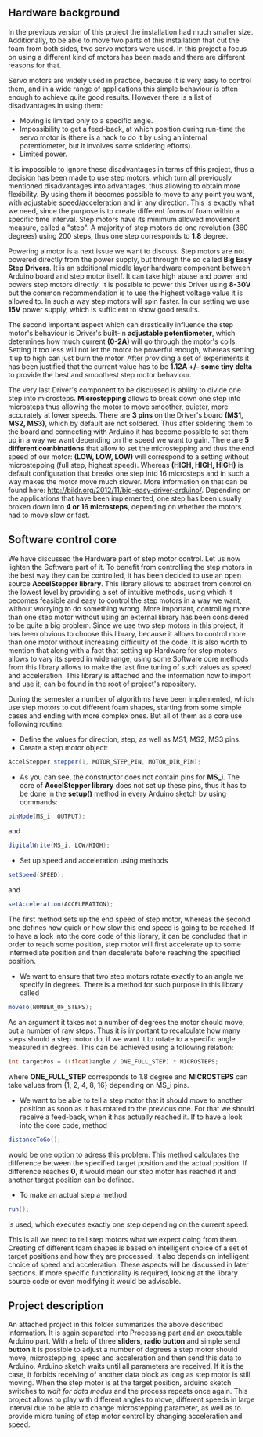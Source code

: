 ## Hardware background

In the previous version of this project the installation had much smaller size. Additionally, to be able to move two parts
of this installation that cut the foam from both sides, two servo motors were used. In this project a focus on using a
different kind of motors has been made and there are different reasons for that.

Servo motors are widely used in practice, because it is very easy to control them, and in a wide range of applications this
simple behaviour is often enough to achieve quite good results. However there is a list of disadvantages in using them:
- Moving is limited only to a specific angle.
- Impossibility to get a feed-back, at which position during run-time the servo motor is (there is a hack to do it by using an
  internal potentiometer, but it involves some soldering efforts).
- Limited power.

It is impossible to ignore these disadvantages in terms of this project, thus a decision has been made to use step motors, which turn all previously mentioned disadvantages into advantages, thus allowing to obtain more flexibility. By using them it
becomes possible to move to any point you want, with adjustable speed/acceleration and in any direction. This is exactly what
we need, since the purpose is to create different forms of foam within a specific time interval. Step motors have its minimum allowed movement measure, called a "step". A majority of step motors do one revolution (360 degrees) using 200 steps, thus one step corresponds to **1.8** degree.

Powering a motor is a next issue we want to discuss. Step motors are not powered directly from the power supply, but through the so called **Big Easy Step Drivers**. It is an additional middle layer hardware component between Arduino board and step motor itself. It can take high abuse and power and powers step motors directly. It is possible to power this Driver using **8-30V** but the common recommendation is to use the highest voltage value it is allowed to. In such a way step motors will spin faster. In our setting we use **15V** power supply, which is sufficient to show good results. 

The second important aspect which can drastically influence the step motor's behaviour is Driver's built-in **adjustable potentiometer**, which determines how much current **(0-2A)** will go through the motor's coils. Setting it too less will not let the motor be powerful enough, whereas setting it up to high can just burn the motor. After providing a set of experiments it has been justified that the current value has to be **1.12A +/- some tiny delta** to provide the best and smoothest step motor behaviour.

The very last Driver's component to be discussed is ability to divide one step into microsteps. **Microstepping** allows to break down one step into microsteps thus allowing the motor to move smoother, quieter, more accurately at lower speeds. There are **3 pins** on the Driver's board **(MS1, MS2, MS3)**, which by default are not soldered. Thus after soldering them to the board and connecting with Arduino it has become possible to set them up in a way we want depending on the speed we want to gain. There are **5 different combinations** that allow to set the microstepping and thus the end speed of our motor: **(LOW, LOW, LOW)** will correspond to a setting without microstepping (full step, highest speed). Whereas **(HIGH, HIGH, HIGH)** is default configuration that breaks one step into 16 microsteps and in such a way makes the motor move much slower. More information on that can be found here: http://bildr.org/2012/11/big-easy-driver-arduino/. Depending on the applications that have been implemented, one step has been usually broken down into **4 or 16 microsteps**, depending on whether the motors had to move slow or fast.

## Software control core

We have discussed the Hardware part of step motor control. Let us now lighten the Software part of it. To benefit from controlling the step motors in the best way they can be controlled, it has been decided to use an open source **AccelStepper library**. This library allows to abstract from control on the lowest level by providing a set of intuitive methods, using which it becomes feasible and easy to control the step motors in a way we want, without worrying to do something wrong. More important, controlling more than one step motor without using an external library has been considered to be quite a big problem. Since we use two step motors in this project, it has been obvious to choose this library, because it allows to control more than one motor without increasing difficulty of the code. It is also worth to mention that along with a fact that setting up Hardware for step motors allows to vary its speed in wide range, using some Software core methods from this library allows to make the last fine tuning of such values as speed and acceleration. This library is attached and the information how to import and use it, can be found in the root of project's repository.

During the semester a number of algorithms have been implemented, which use step motors to cut different foam shapes, starting from some simple cases and ending with more complex ones. But all of them as a core use following routine:
- Define the values for direction, step, as well as MS1, MS2, MS3 pins.
- Create a step motor object: 
```java
AccelStepper stepper(1, MOTOR_STEP_PIN, MOTOR_DIR_PIN);
```
- As you can see, the constructor does not contain pins for **MS_i**. The core of **AccelStepper library** does not set up these pins, thus it has to be done in the **setup()** method in every Arduino sketch by using commands:
```java
pinMode(MS_i, OUTPUT);
```
and 
```java
digitalWrite(MS_i, LOW/HIGH);
```
- Set up speed and acceleration using methods 
```java
setSpeed(SPEED);
```
and 
```java
setAcceleration(ACCELERATION);
```
The first method sets up the end speed of step motor, whereas the second one defines how quick or how slow this end speed is going to be reached. If to have a look into the core code of this library, it can be concluded that in order to reach some position, step motor will first accelerate up to some intermediate position and then decelerate before reaching the specified position.
- We want to ensure that two step motors rotate exactly to an angle we specify in degrees. There is a method for such purpose in this library called
```java
moveTo(NUMBER_OF_STEPS);
```
As an argument it takes not a number of degrees the motor should move, but a number of raw steps. Thus it is important to recalculate how many steps should a step motor do, if we want it to rotate to a specific angle measured in degrees. This can be achieved using a following relation:
```java
int targetPos = ((float)angle / ONE_FULL_STEP) * MICROSTEPS;
```
where **ONE_FULL_STEP** corresponds to 1.8 degree and **MICROSTEPS** can take values from {1, 2, 4, 8, 16} depending on MS_i pins.
- We want to be able to tell a step motor that it should move to another position as soon as it has rotated to the previous one. For that we should receive a feed-back, when it has actually reached it. If to have a look into the core code, method
```java
distanceToGo();
```
would be one option to adress this problem. This method calculates the difference between the specified target position and the actual position. If difference reaches **0**, it would mean our step motor has reached it and another target position can be defined.
- To make an actual step a method
```java
run();
```
is used, which executes exactly one step depending on the current speed.

This is all we need to tell step motors what we expect doing from them. Creating of different foam shapes is based on intelligent choice of a set of target positions and how they are processed. It also depends on intelligent choice of speed and acceleration. These aspects will be discussed in later sections. If more specific functionality is required, looking at the library source code or even modifying it would be advisable.

## Project description
	
An attached project in this folder summarizes the above described information. It is again separated into Processing part and an executable Arduino part. With a help of three **sliders**, **radio button** and simple send **button** it is possible to adjust a number of degrees a step motor should move, microstepping, speed and acceleration and then send this data to Arduino. Arduino sketch waits until all parameters are received. If it is the case, it forbids receiving of another data block as long as step motor is still moving. When the step motor is at the target position, arduino sketch switches to *wait for data modus* and the process repeats once again. This project allows to play with different angles to move, different speeds in large interval
due to be able to change microstepping parameter, as well as to provide micro tuning of step motor control by changing acceleration and speed.
	
